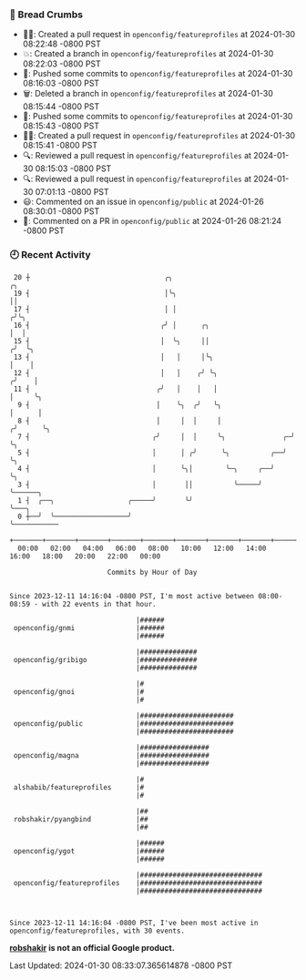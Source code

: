### 🍞 Bread Crumbs

 * ✍🏼: Created a pull request in `openconfig/featureprofiles` at 2024-01-30 08:22:48 -0800 PST
 * 💥: Created a branch in `openconfig/featureprofiles` at 2024-01-30 08:22:03 -0800 PST
 * 🚢: Pushed some commits to `openconfig/featureprofiles` at 2024-01-30 08:16:03 -0800 PST
 * 🗑: Deleted a branch in `openconfig/featureprofiles` at 2024-01-30 08:15:44 -0800 PST
 * 🚢: Pushed some commits to `openconfig/featureprofiles` at 2024-01-30 08:15:43 -0800 PST
 * ✍🏼: Created a pull request in `openconfig/featureprofiles` at 2024-01-30 08:15:41 -0800 PST
 * 🔍: Reviewed a pull request in  `openconfig/featureprofiles` at 2024-01-30 08:15:03 -0800 PST
 * 🔍: Reviewed a pull request in  `openconfig/featureprofiles` at 2024-01-30 07:01:13 -0800 PST
 * 😃: Commented on an issue in `openconfig/public` at 2024-01-26 08:30:01 -0800 PST
 * 💬: Commented on a PR in  `openconfig/public` at 2024-01-26 08:21:24 -0800 PST

### 🕘 Recent Activity
```
 20 ┼                                 ╭╮                                 ╭╮
 19 ┤                                 │╰╮                                ││
 17 ┤                                 │ │                               ╭╯╰╮
 16 ┤                                ╭╯ │      ╭╮                       │  │
 15 ┤                                │  ╰╮     ││                      ╭╯  ╰╮
 13 ┤                                │   │     │╰╮                     │    │
 12 ┤                                │   │    ╭╯ ╰╮                   ╭╯    │
 11 ┤                               ╭╯   │    │   │                   │     ╰╮
  9 ┤                               │    ╰╮  ╭╯   ╰╮                  │      │
  8 ┤                               │     │  │     │                 ╭╯      ╰╮
  7 ┤                              ╭╯     │  │     ╰╮              ╭─╯        ╰╮
  5 ┤                              │      │ ╭╯      ╰╮          ╭──╯           ╰╮
  4 ┤                              │      ╰╮│        ╰─╮     ╭──╯               ╰╮
  3 ┤                              │       ││          ╰─────╯                   ╰──────╮
  1 ┤  ╭──╮                  ╭─────╯       ╰╯                                           ╰───╮
  0 ┼──╯  ╰──────────────────╯                                                              ╰───────────
    +───────+───────+───────+───────+───────+───────+───────+───────+───────+───────+───────+───────+────
  00:00   02:00   04:00   06:00   08:00   10:00   12:00   14:00   16:00   18:00   20:00   22:00   00:00   

						Commits by Hour of Day


Since 2023-12-11 14:16:04 -0800 PST, I'm most active between 08:00-08:59 - with 22 events in that hour.

```



```
                               |######
 openconfig/gnmi               |######
                               |######

                               |##############
 openconfig/gribigo            |##############
                               |##############

                               |#
 openconfig/gnoi               |#
                               |#

                               |#######################
 openconfig/public             |#######################
                               |#######################

                               |#################
 openconfig/magna              |#################
                               |#################

                               |#
 alshabib/featureprofiles      |#
                               |#

                               |##
 robshakir/pyangbind           |##
                               |##

                               |######
 openconfig/ygot               |######
                               |######

                               |##############################
 openconfig/featureprofiles    |##############################
                               |##############################



Since 2023-12-11 14:16:04 -0800 PST, I've been most active in openconfig/featureprofiles, with 30 events.

```
**[robshakir](mailto:robjs@google.com) is not an official Google product.**  


Last Updated: 2024-01-30 08:33:07.365614878 -0800 PST
